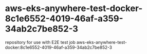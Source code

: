 # aws-eks-anywhere-test-docker-8c1e6552-4019-46af-a359-34ab2c7be852-3
repository for use with E2E test job aws-eks-anywhere-test-docker:8c1e6552-4019-46af-a359-34ab2c7be852-3
